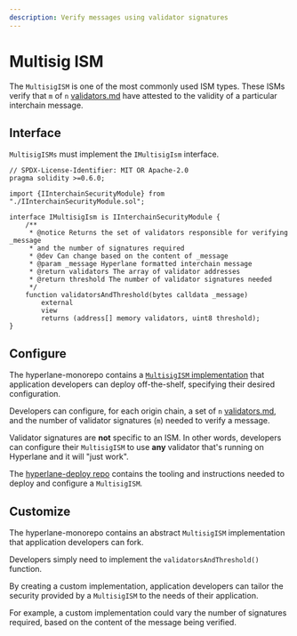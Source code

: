 ```yaml
---
description: Verify messages using validator signatures
---
```


# Multisig ISM

The `MultisigISM` is one of the most commonly used ISM types. These ISMs verify that `m` of `n` [validators.md](../agents/validators.md "mention") have attested to the validity of a particular interchain message.

## Interface

`MultisigISMs` must implement the `IMultisigIsm` interface.

```solidity
// SPDX-License-Identifier: MIT OR Apache-2.0
pragma solidity >=0.6.0;

import {IInterchainSecurityModule} from "./IInterchainSecurityModule.sol";

interface IMultisigIsm is IInterchainSecurityModule {
    /**
     * @notice Returns the set of validators responsible for verifying _message
     * and the number of signatures required
     * @dev Can change based on the content of _message
     * @param _message Hyperlane formatted interchain message
     * @return validators The array of validator addresses
     * @return threshold The number of validator signatures needed
     */
    function validatorsAndThreshold(bytes calldata _message)
        external
        view
        returns (address[] memory validators, uint8 threshold);
}
```

## Configure

The hyperlane-monorepo contains a [`MultisigISM` implementation](https://github.com/hyperlane-xyz/hyperlane-monorepo/blob/main/solidity/contracts/isms/MultisigIsm.sol) that application developers can deploy off-the-shelf, specifying their desired configuration.

Developers can configure, for each origin chain, a set of `n` [validators.md](../agents/validators.md "mention"), and the number of validator signatures (`m`) needed to verify a message.

Validator signatures are **not** specific to an ISM. In other words, developers can configure their `MultisigISM` to use **any** validator that's running on Hyperlane and it will "just work".

The [hyperlane-deploy repo](https://github.com/hyperlane-xyz/hyperlane-deploy) contains the tooling and instructions needed to deploy and configure a `MultisigISM`.

## Customize

The hyperlane-monorepo contains an abstract `MultisigISM` implementation that application developers can fork.

Developers simply need to implement the `validatorsAndThreshold()` function.

By creating a custom implementation, application developers can tailor the security provided by a `MultisigISM` to the needs of their application.

For example, a custom implementation could vary the number of signatures required, based on the content of the message being verified.
